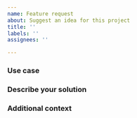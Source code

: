 ```yaml
---
name: Feature request
about: Suggest an idea for this project
title: ''
labels: ''
assignees: ''

---
```



### Use case
<!-- A clear and concise description of what the problem is. -->

### Describe your solution
<!-- A clear and concise description of what you want to happen. -->

### Additional context
<!-- Add any other context or screenshots about the feature request here. -->
